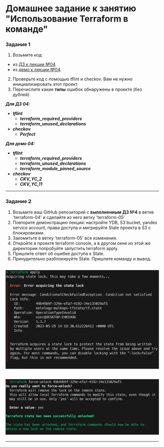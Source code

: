 # Домашнее задание к занятию "Использование Terraform в команде"

### Задание 1

1. Возьмите код:
- из [ДЗ к лекции №04](https://github.com/netology-code/ter-homeworks/tree/main/04/src) 
- из [демо к лекции №04](https://github.com/netology-code/ter-homeworks/tree/main/04/demonstration1).
2. Проверьте код с помощью tflint и checkov. Вам не нужно инициализировать этот проект.
3. Перечислите какие **типы** ошибок обнаружены в проекте (без дублей).

_**Для ДЗ 04:**_
  - _**tflint**_
    - _**terraform_required_providers**_
    - _**terraform_unused_declarations**_
  - _**checkov**_
    - _**Perfect**_

_**Для демо 04:**_
  - _**tflint**_
    - _**terraform_required_providers**_
    - _**terraform_unused_declarations**_
    - _**terraform_module_pinned_source**_
  - _**checkov**_
    - _**CKV_YC_2**_
    - _**CKV_YC_11**_

------

### Задание 2

1. Возьмите ваш GitHub репозиторий с **выполненным ДЗ №4** в ветке 'terraform-04' и сделайте из него ветку 'terraform-05'
2. Повторите демонстрацию лекции: настройте YDB, S3 bucket, yandex service account, права доступа и мигрируйте State проекта в S3 с блокировками.
3. Закомитьте в ветку 'terraform-05' все изменения.
4. Откройте в проекте terraform console, а в другом окне из этой же директории попробуйте запустить terraform apply.
5. Пришлите ответ об ошибке доступа к State.
6. Принудительно разблокируйте State. Пришлите команду и вывод.

## ![1](1.png)


## ![2](2.png)


------
